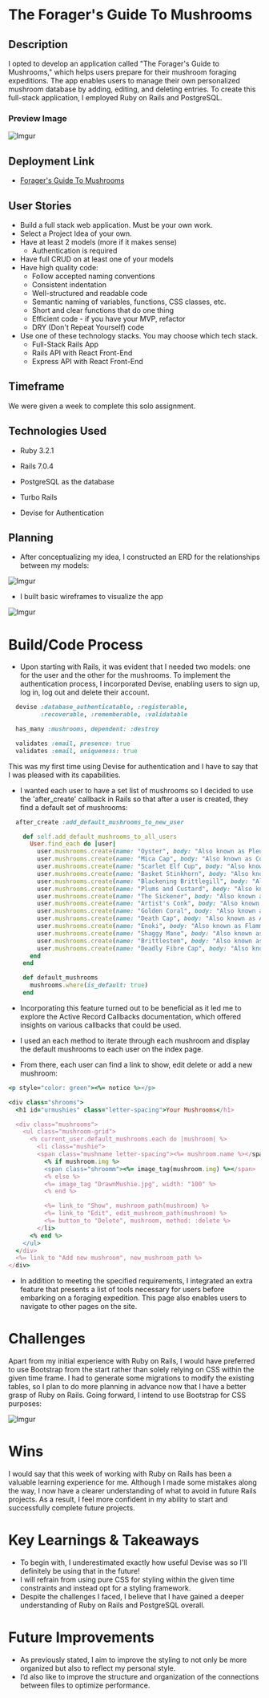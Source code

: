 # The Forager's Guide To Mushrooms

## Description

I opted to develop an application called "The Forager's Guide to Mushrooms," which helps users prepare for their mushroom foraging expeditions. The app enables users to manage their own personalized mushroom database by adding, editing, and deleting entries. To create this full-stack application, I employed Ruby on Rails and PostgreSQL.

### Preview Image

![Imgur](https://i.imgur.com/rRNuR93.png)

## Deployment Link

 * [Forager's Guide To Mushrooms](https://foragers-guide-to-mushrooms.herokuapp.com/)

## User Stories

* Build a full stack web application. Must be your own work.
* Select a Project Idea of your own.
* Have at least 2 models (more if it makes sense)
  * Authentication is required
* Have full CRUD on at least one of your models 
* Have high quality code:
  * Follow accepted naming conventions
  * Consistent indentation
  * Well-structured and readable code
  * Semantic naming of variables, functions, CSS classes, etc.
  * Short and clear functions that do one thing
  * Efficient code - if you have your MVP, refactor
  * DRY (Don't Repeat Yourself) code
* Use one of these technology stacks. You may choose which tech stack.
  * Full-Stack Rails App
  * Rails API with React Front-End
  * Express API with React Front-End

## Timeframe 

We were given a week to complete this solo assignment.

## Technologies Used

* Ruby 3.2.1

* Rails 7.0.4

* PostgreSQL as the database

* Turbo Rails

* Devise for Authentication

## Planning

* After conceptualizing my idea, I constructed an ERD for the relationships between my models:

![Imgur](https://i.imgur.com/Qk0UwjV.png)

* I built basic wireframes to visualize the app

![Imgur](https://i.imgur.com/dKaNaKL.png)

# Build/Code Process

* Upon starting with Rails, it was evident that I needed two models: one for the user and the other for the mushrooms. To implement the authentication process, I incorporated Devise, enabling users to sign up, log in, log out and delete their account.

```ruby on rails
  devise :database_authenticatable, :registerable,
         :recoverable, :rememberable, :validatable

  has_many :mushrooms, dependent: :destroy

  validates :email, presence: true
  validates :email, uniqueness: true
```

This was my first time using Devise for authentication and I have to say that I was pleased with its capabilities.

* I wanted each user to have a set list of mushrooms so I decided to use the 'after_create' callback in Rails so that after a user is created, they find a default set of mushrooms:

```ruby on rails
  after_create :add_default_mushrooms_to_new_user

    def self.add_default_mushrooms_to_all_users
      User.find_each do |user|
        user.mushrooms.create(name: "Oyster", body: "Also known as Pleurotus ostreatus, the oyster  is highly nutritious. Oyster mushrooms may promote heart and immune system health, encourage healthy blood sugar control, and provide antioxidant and anti-inflammatory effects", psychedelic: false, deadly: false, img: "https://i.pinimg.com/564x/b2/5c/a0/b25ca021a20222e0f70d66af3a1a59b2.jpg")
        user.mushrooms.create(name: "Mica Cap", body: "Also known as Coprinellus Micaceus, the Mica cap contains bioactive compounds that have the potential to be used as adjuvants in cancer chemotherapy", psychedelic: false, deadly: false, img: "https://i.pinimg.com/564x/60/c1/cb/60c1cbfdc8736f31638bbbc356570206.jpg")
        user.mushrooms.create(name: "Scarlet Elf Cup", body: "Also known as Sarcoscypha Coccinea, the Scarlet Elf Cup is a hard to find mushroom with a terrible taste. Though it is not poisonous, it is not recommended for consumption", psychedelic: false, deadly: false, img: "https://i.pinimg.com/564x/69/a7/e2/69a7e2d5332ec68201b5b2535303c0d6.jpg")
        user.mushrooms.create(name: "Basket Stinkhorn", body: "Also known as Clathrus ruber, the stinkhorn mushroom is not poisonous until it starts to smell like rotting meat. Stinkhorn is edible, but only at the egg stage when the smell is less strong. ", psychedelic: false, deadly: false, img: "https://i.pinimg.com/564x/09/1e/16/091e16662da815e525344a5ecfe4d338.jpg")
        user.mushrooms.create(name: "Blackening Brittlegill", body: "Also known as Russula Nigricans, the Blackening Brittlegill is found all over Europe from Scandinavia to the Mediterranean. The sometimes finely felty but often smooth cap peels to about 75%.", psychedelic: false, deadly: false, img: "https://i.pinimg.com/564x/65/78/ba/6578baeb4255f59aba1bd43b1877d0a6.jpg")
        user.mushrooms.create(name: "Plums and Custard", body: "Also known as Tricholomopsis Rutilans, the Plums and Custard mushroom is found growing on rotting stumps and trunks. It can grow in large numbers is not typically considered edible.", psychedelic: false, deadly: true, img: "https://i.pinimg.com/564x/9b/3b/79/9b3b798a358143a238c7d8b4481785d7.jpg")
        user.mushrooms.create(name: "The Sickener", body: "Also known as Russula Emetica, the Sickener causes most people who ingest it to vomit. Do your best not to eat this one", psychedelic: false, deadly: false, img: "https://i.pinimg.com/564x/ec/30/61/ec3061fa16cc9352ff0aa44cd06c5107.jpg")
        user.mushrooms.create(name: "Artist's Conk", body: "Also known as Ganoderma Applanatum, the Artist's Conk is a wood fungus. In Chinese medicine this fungus has been used to treat rheumatic tuberculosis and esophageal carcinoma.", psychedelic: false, deadly: false, img: "https://i.pinimg.com/564x/97/63/61/976361c66afc589b5e016e4330eb75c6.jpg")
        user.mushrooms.create(name: "Golden Coral", body: "Also known as Ramaria aurea, the Golden Coral is not general considered a mushroom to be picked as it can easily be mistaken for its poisonous lookalikes.", psychedelic: false, deadly: false, img: "https://i.pinimg.com/564x/11/aa/58/11aa5881504e8c0bb464cb25efa12088.jpg")
        user.mushrooms.create(name: "Death Cap", body: "Also known as Amanita phalloides, the Death cap is one of the mushrooms that cause the most deaths worldwide. The caps tend to be pale green or sometimes pale yellow or brown. ", psychedelic: false, deadly: true, img: "https://i.pinimg.com/564x/77/b6/4a/77b64ae486c59dc484b2a0191666261e.jpg")
        user.mushrooms.create(name: "Enoki", body: "Also known as Flammulina Filiformis, the Enoki is highly nutritious and can support heart, brain and immunity health.", psychedelic: false, deadly: false, img: "https://i.pinimg.com/564x/17/4f/87/174f87bef026a8f73205a8c0e9042fdc.jpg")
        user.mushrooms.create(name: "Shaggy Mane", body: "Also known as Coprinellus Micaceus, the Shaggy Mane is a very poisonous mushroom that is often confused for an edible lookalike. Dont eat it!", psychedelic: false, deadly: true, img: "https://i.pinimg.com/564x/09/c2/62/09c262daec9c565d4b08b3633f3d5503.jpg")
        user.mushrooms.create(name: "Brittlestem", body: "Also known as Psathyrella candolleana, the Brittlestem is a psilocybin mushroom found growing during spring and summer.", psychedelic: true, deadly: false, img: "https://i.pinimg.com/564x/b5/3a/6a/b53a6a821afaf76279672be4dd4714db.jpg")
        user.mushrooms.create(name: "Deadly Fibre Cap", body: "Also known as Inocybe erubescens, the Deadly Fibre Cap is one of the deadliest known mushrooms. Its cap is conical and can have white gills when young so dont confuse it for a St Georges mushroom.", psychedelic: false, deadly: false, img: "https://i.pinimg.com/564x/d4/24/85/d424851ae94c85aecc8873603fda61c0.jpg")
      end
    end

    def default_mushrooms
      mushrooms.where(is_default: true)
    end
```

* Incorporating this feature turned out to be beneficial as it led me to explore the Active Record Callbacks documentation, which offered insights on various callbacks that could be used.
* I used an each method to iterate through each mushroom and display the default mushrooms to each user on the index page.

* From there, each user can find a link to show, edit delete or add a new mushroom:

```ruby on rails
<p style="color: green"><%= notice %></p>

<div class="shrooms">
  <h1 id="urmushies" class="letter-spacing">Your Mushrooms</h1>

  <div class="mushrooms">
    <ul class="mushroom-grid">
      <% current_user.default_mushrooms.each do |mushroom| %>
        <li class="mushie">
        <span class="mushname letter-spacing"><%= mushroom.name %></span>
          <% if mushroom.img %>
          <span class="shroomm"><%= image_tag(mushroom.img) %></span>
          <% else %>
          <%= image_tag "DrawnMushie.jpg", width: "100" %>
          <% end %>

          <%= link_to "Show", mushroom_path(mushroom) %>
          <%= link_to "Edit", edit_mushroom_path(mushroom) %>
          <%= button_to "Delete", mushroom, method: :delete %>
        </li>
      <% end %>
    </ul>
  </div>
  <%= link_to "Add new mushroom", new_mushroom_path %>
</div>
```

* In addition to meeting the specified requirements, I integrated an extra feature that presents a list of tools necessary for users before embarking on a foraging expedition. This page also enables users to navigate to other pages on the site.

# Challenges

Apart from my initial experience with Ruby on Rails, I would have preferred to use Bootstrap from the start rather than solely relying on CSS within the given time frame. I had to generate some migrations to modify the existing tables, so I plan to do more planning in advance now that I have a better grasp of Ruby on Rails. Going forward, I intend to use Bootstrap for CSS purposes:

![Imgur](https://i.imgur.com/zLrDNhZ.png)

# Wins

I would say that this week of working with Ruby on Rails has been a valuable learning experience for me. Although I made some mistakes along the way, I now have a clearer understanding of what to avoid in future Rails projects. As a result, I feel more confident in my ability to start and successfully complete future projects.

# Key Learnings & Takeaways

* To begin with, I underestimated exactly how useful Devise was so I'll definitely be using that in the future!
* I will refrain from using pure CSS for styling within the given time constraints and instead opt for a styling framework.
* Despite the challenges I faced, I believe that I have gained a deeper understanding of Ruby on Rails and PostgreSQL overall.

# Future Improvements

* As previously stated, I aim to improve the styling to not only be more organized but also to reflect my personal style.
* I’d also like to improve the structure and organization of the connections between files to optimize performance.







